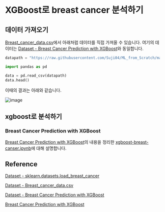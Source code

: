 #  XGBoost로 breast cancer 분석하기 

## 데이터 가져오기 

[Breast_cancer_data.csv](https://github.com/Suji04/ML_from_Scratch/blob/master/Breast_cancer_data.csv)에서 아래처럼 데이터를 직접 가져올 수 있습니다. 여기의 데이터는 [Dataset - Breast Cancer Prediction with XGBoost](https://www.kaggle.com/code/armagansarikey/breast-cancer-prediction-with-xgboost/data)와 동일합니다. 

```python
datapath = "https://raw.githubusercontent.com/Suji04/ML_from_Scratch/master/Breast_cancer_data.csv"

import pandas as pd

data = pd.read_csv(datapath)
data.head()
```

이때의 결과는 아래와 같습니다. 

![image](https://user-images.githubusercontent.com/52392004/193499786-63c3c796-a176-48d6-8065-570e3a064930.png)

## xgboost로 분석하기 

### Breast Cancer Prediction with XGBoost

[Breast Cancer Prediction with XGBoost](https://www.kaggle.com/code/armagansarikey/breast-cancer-prediction-with-xgboost)의 내용을 정리한 [xgboost-breast-canser.ipynb](https://github.com/kyopark2014/ML-xgboost/blob/main/breast-cancer/xgboost-breast-canser.ipynb)에 대해 설명합니다. 




## Reference

[Dataset - sklearn.datasets.load_breast_cancer](https://scikit-learn.org/stable/modules/generated/sklearn.datasets.load_breast_cancer.html)

[Dataset - Breast_cancer_data.csv](https://github.com/Suji04/ML_from_Scratch/blob/master/Breast_cancer_data.csv)

[Dataset - Breast Cancer Prediction with XGBoost](https://www.kaggle.com/code/armagansarikey/breast-cancer-prediction-with-xgboost/data)

[Breast Cancer Prediction with XGBoost](https://www.kaggle.com/code/armagansarikey/breast-cancer-prediction-with-xgboost)
